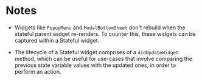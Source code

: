 # Notes

- Widgets like `PopupMenu` and `ModalBottomSheet` don't rebuild when the stateful parent widget re-renders. To counter this, these widgets can be captured within a Stateful widget.

- The lifecycle of a Stateful widget comprises of a `didUpdateWidget` method, which can be useful for use-cases that involve comparing the previous state variable values with the updated ones, in order to perform an action.